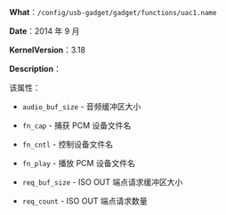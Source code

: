 **What**：`/config/usb-gadget/gadget/functions/uac1.name`

**Date**：2014 年 9 月

**KernelVersion**：3.18

**Description**：

  该属性：

  - `audio_buf_size` - 音频缓冲区大小

  - `fn_cap` - 捕获 PCM 设备文件名

  - `fn_cntl` - 控制设备文件名

  - `fn_play` - 播放 PCM 设备文件名

  - `req_buf_size` - ISO OUT 端点请求缓冲区大小

  - `req_count` - ISO OUT 端点请求数量